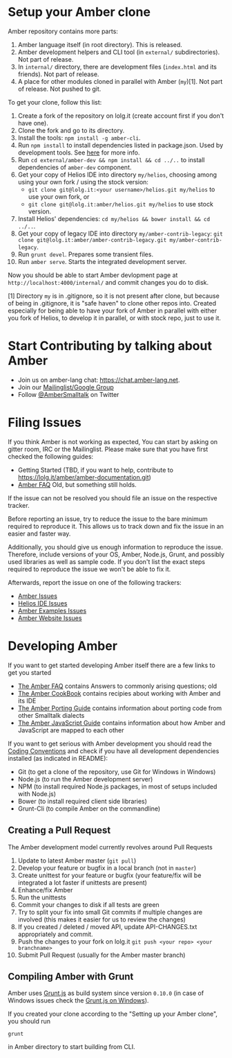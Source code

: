 Setup your Amber clone
====

Amber repository contains more parts:

1. Amber language itself (in root directory). This is released.
1. Amber development helpers and CLI tool (in `external/` subdirectories). Not part of release.
1. In `internal/` directory, there are development files (`index.html` and its friends).  Not part of release.
1. A place for other modules cloned in parallel with Amber (`my`)[1]. Not part of release. Not pushed to git.

To get your clone, follow this list:

1. Create a fork of the repository on lolg.it (create account first if you don't have one).
1. Clone the fork and go to its directory.
1. Install the tools: ```npm install -g amber-cli```.
1. Run ```npm install``` to install dependencies listed in package.json. Used by development tools. See [here](https://www.npmjs.org/doc/cli/npm-install.html) for more info.
1. Run ```cd external/amber-dev && npm install && cd ../..``` to install dependencies of `amber-dev` component.
1. Get your copy of Helios IDE into directory `my/helios`, choosing among using your own fork / using the stock version:
    - ```git clone git@lolg.it:<your username>/helios.git my/helios``` to use your own fork, or
    - ```git clone git@lolg.it:amber/helios.git my/helios``` to use stock version.
1. Install Helios' dependencies: ```cd my/helios && bower install && cd ../..```.
1. Get your copy of legacy IDE into directory `my/amber-contrib-legacy`:
  ```git clone git@lolg.it:amber/amber-contrib-legacy.git my/amber-contrib-legacy```.
1. Run ```grunt devel```. Prepares some transient files.
1. Run ```amber serve```. Starts the integrated development server.

Now you should be able to start Amber devlopment page at `http://localhost:4000/internal/` and commit changes you do to disk.

[1] Directory `my` is in .gitignore, so it is not present after clone,
but because of being in .gitignore, it is "safe haven" to clone other repos into.
Created especially for being able to have your fork of Amber in parallel with
either you fork of Helios, to develop it in parallel, or with stock repo, just to use it.

Start Contributing by talking about Amber
=========================================

* Join us on amber-lang chat: https://chat.amber-lang.net.
* Join our [Mailinglist/Google Group](http://groups.google.com/group/amber-lang)
* Follow [@AmberSmalltalk](https://twitter.com/AmberSmalltalk) on Twitter


Filing Issues
=============

If you think Amber is not working as expected, You can start by asking on gitter room, IRC or the Mailinglist.
Please make sure that you have first checked the following guides:

* Getting Started (TBD, if you want to help, contribute to https://lolg.it/amber/amber-documentation.git)
* [Amber FAQ](https://github.com/amber-smalltalk/amber/wiki/FAQ) Old, but something still holds.

If the issue can not be resolved you should file an issue on the respective tracker.

Before reporting an issue, try to reduce the issue to the bare minimum required to reproduce it.
This allows us to track down and fix the issue in an easier and faster way.

Additionally, you should give us enough information to reproduce the issue.
Therefore, include versions of your OS, Amber, Node.js, Grunt, and possibly used libraries as well as sample code.
If you don't list the exact steps required to reproduce the issue we won't be able to fix it.

Afterwards, report the issue on one of the following trackers:

* [Amber Issues](https://lolg.it/amber/amber/issues)
* [Helios IDE Issues](https://lolg.it/amber/helios/issues)
* [Amber Examples Issues](https://lolg.it/amber/amber-examples/issues)
* [Amber Website Issues](https://lolg.it/amber/amber-website/issues)


Developing Amber
================

If you want to get started developing Amber itself there are a few links to get you started

* [The Amber FAQ](https://github.com/amber-smalltalk/amber/wiki/FAQ) contains Answers to commonly arising questions; old
* [The Amber CookBook](https://github.com/amber-smalltalk/amber/wiki/Amber-cookbook) contains recipies about working with Amber and its IDE
* [The Amber Porting Guide](https://github.com/amber-smalltalk/amber/wiki/Porting-code-from-other-Smalltalk-dialects) contains information about porting code from other Smalltalk dialects
* [The Amber JavaScript Guide](https://github.com/amber-smalltalk/amber/wiki/From-smalltalk-to-javascript-and-back) contains information about how Amber and JavaScript are mapped to each other

If you want to get serious with Amber development you should read the [Coding Conventions](https://github.com/amber-smalltalk/amber/wiki/Coding-conventions)
and check if you have all development dependencies installed (as indicated in README):

* Git (to get a clone of the repository, use Git for Windows in Windows)
* Node.js (to run the Amber development server)
* NPM (to install required Node.js packages, in most of setups included with Node.js)
* Bower (to install required client side libraries)
* Grunt-Cli (to compile Amber on the commandline)

Creating a Pull Request
-----------------------

The Amber development model currently revolves around Pull Requests

1. Update to latest Amber master (```git pull```)
2. Develop your feature or bugfix in a local branch (not in ```master```)
3. Create unittest for your feature or bugfix (your feature/fix will be integrated a lot faster if unittests are present)
4. Enhance/fix Amber
5. Run the unittests
6. Commit your changes to disk if all tests are green
7. Try to split your fix into small Git commits if multiple changes are involved (this makes it easier for us to review the changes)
8. If you created / deleted / moved API, update API-CHANGES.txt appropriately and commit.
8. Push the changes to your fork on lolg.it ```git push <your repo> <your branchname>```
9. Submit Pull Request (usually for the Amber master branch)


Compiling Amber with Grunt
--------------------------

Amber uses [Grunt.js](http://gruntjs.com/) as build system since version `0.10.0` (in case of Windows issues check the [Grunt.js on Windows](http://gruntjs.com/frequently-asked-questions#does-grunt-work-on-windows)).

If you created your clone according to the "Setting up your Amber clone", you should run

    grunt

in Amber directory to start building from CLI.
